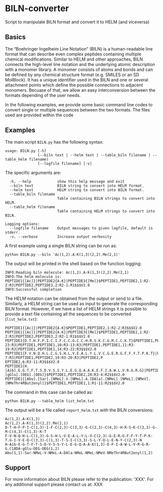 # BILN-converter

Script to manipulate BILN format and convert it to HELM (and viceversa)

## Basics

The “Boehringer Ingelheim Line Notation” (BILN) is a human-readable line format that can describe even complex peptides containing multiple chemical modifications. Similar to HELM and other approaches, BILN connects the high-level line notation and the underlying atomic description with a monomer library. A monomer consists of atoms and bonds and can be defined by any chemical structure format (e.g. SMILES or an SD MolBlock). It has a unique identifier used in the BILN and one or several attachment points which define the possible connections to adjacent monomers. Becuase of that, we allow an easy interconversion between the formats depending of the user needs.

In the following examples, we provide some basic command line codes to convert single or multiple sequences between the two formats. The files used are provided within the code

## Examples

The main script `BILN.py` has the following syntax:

```
usage: BILN.py [-h]
               (--biln text | --helm text | --table_biln filename | --table_helm filename)
               [--logfile filename] [-v]
```

The specific arguments are:

```
  -h, --help            show this help message and exit
  --biln text           BILN string to convert into HELM format.
  --helm text           HELM string to convert into BILN format.
  --table_biln filename
                        Table containing BILN strings to convert into HELM.
  --table_helm filename
                        Table containing HELM strings to convert into BILN.

Logging options:
  --logfile filename    Output messages to given logfile, default is stderr.
  -v, --verbose         Increase output verbosity

```

A first example using a single BILN string can be run as:

`python BILN.py --biln 'Ac(1,2).A-K(1,3)(2,2).Me(2,1)'`

The output will be printed in the shell based on the function logging:

```
INFO:Reading biln molecule: Ac(1,2).A-K(1,3)(2,2).Me(2,1)
INFO:The helm molecule is: PEPTIDE1{[Ac]}|PEPTIDE2{A.K}|PEPTIDE3{[Me]}$PEPTIDE1,PEPTIDE2,1:R2-2:R3|PEPTIDE2,PEPTIDE3,2:R2-1:R1$$$V2.0
INFO:Successful completion
```

The HELM notation can be obtained from the output or send to a file. Similarly, a HELM string can be used as input to generate the corresponding BILN format. However, if we have a list of HELM strings it is possible to provide a text file containing all the sequences to be converted (`list_helm.txt`):

```
PEPTIDE1{[Ac]}|PEPTIDE2{A.K}$PEPTIDE1,PEPTIDE2,1:R2-2:R3$$$V2.0
PEPTIDE1{[Ac]}|PEPTIDE2{A.K}|PEPTIDE3{[Me]}$PEPTIDE1,PEPTIDE2,1:R2-2:R3|PEPTIDE2,PEPTIDE3,2:R2-1:R1$$$V2.0
PEPTIDE1{D.T.H.F.P.I.C.I.F.C.C.G.C.C.H.R.S.K.C.G.M.C.C.K.T}$PEPTIDE1,PEPTIDE1,7:R3-23:R3|PEPTIDE1,PEPTIDE1,10:R3-13:R3|PEPTIDE1,PEPTIDE1,11:R3-19:R3|PEPTIDE1,PEPTIDE1,14:R3-22:R3$$$V2.0
PEPTIDE1{F.V.N.Q.H.L.C.G.S.H.L.V.E.A.L.Y.L.V.C.G.E.R.G.F.F.Y.T.P.K.T}|PEPTIDE2{G.I.V.E.Q.C.C.T.S.I.C.S.L.Y.Q.L.E.N.Y.C.N}$PEPTIDE1,PEPTIDE2,7:R3-7:R3|PEPTIDE1,PEPTIDE2,19:R3-20:R3|PEPTIDE2,P
EPTIDE2,6:R3-11:R3$$$V2.0
PEPTIDE1{H.[Aib].E.G.T.F.T.S.D.V.S.S.Y.L.E.G.Q.A.A.K.E.F.I.A.W.L.V.R.G.R.G}|PEPTIDE2{[C18DA].[gGlu].[OEG].[OEG]}$PEPTIDE1,PEPTIDE2,20:R3-4:R2$$$V2.0
PEPTIDE1{[Abu].[Sar].[NMeL].V.[NMeL].A.[DAla].[NMeL].[NMeL].[NMeV].[NMeThr4RBut2enyl]}$PEPTIDE1,PEPTIDE1,1:R1-11:R2$$$V2.0
```

The command in this case can be called as:

`python BILN.py --table_helm list_helm.txt`

The output will be a file called `report_helm.txt` with the BILN conversions:

```
Ac(1,2).A-K(1,3)
Ac(1,2).A-K(1,3)(2,2).Me(2,1)
D-T-H-F-P-I-C(1,3)-I-F-C(2,3)-C(3,3)-G-C(2,3)-C(4,3)-H-R-S-K-C(3,3)-G-M-C(4,3)-C(1,3)-K-T
F-V-N-Q-H-L-C(1,3)-G-S-H-L-V-E-A-L-Y-L-V-C(2,3)-G-E-R-G-F-F-Y-T-P-K-T.G-I-V-E-Q-C(3,3)-C(1,3)-T-S-I-C(3,3)-S-L-Y-Q-L-E-N-Y-C(2,3)-N
H-Aib-E-G-T-F-T-S-D-V-S-S-Y-L-E-G-Q-A-A-K(1,3)-E-F-I-A-W-L-V-R-G-R-G.C18DA-gGlu-OEG-OEG(1,2)
Abu(1,1)-Sar-NMeL-V-NMeL-A-DAla-NMeL-NMeL-NMeV-NMeThr4RBut2enyl(1,2)
```

## Support

For more information about BILN please refer to the publication: 'XXX'. For any additional support please contact us at: XXX